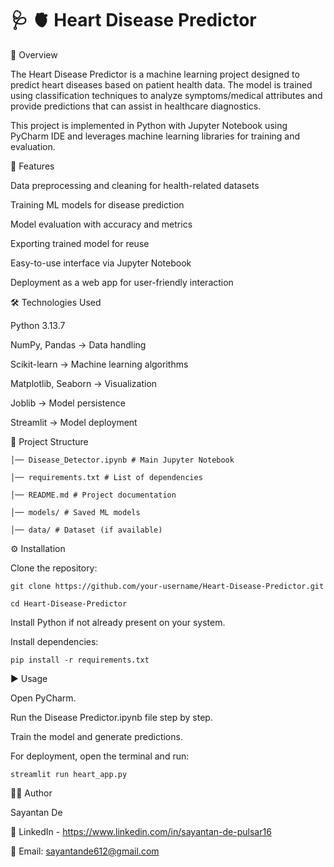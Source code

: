 # 🩺 🫀 Heart Disease Predictor

📌 Overview

The Heart Disease Predictor is a machine learning project designed to predict heart diseases based on patient health data. The model is trained using classification techniques to analyze symptoms/medical attributes and provide predictions that can assist in healthcare diagnostics.

This project is implemented in Python with Jupyter Notebook using PyCharm IDE and leverages machine learning libraries for training and evaluation.

🚀 Features

Data preprocessing and cleaning for health-related datasets

Training ML models for disease prediction

Model evaluation with accuracy and metrics

Exporting trained model for reuse

Easy-to-use interface via Jupyter Notebook

Deployment as a web app for user-friendly interaction

🛠️ Technologies Used

Python 3.13.7

NumPy, Pandas → Data handling

Scikit-learn → Machine learning algorithms

Matplotlib, Seaborn → Visualization

Joblib → Model persistence

Streamlit → Model deployment

📂 Project Structure

    │── Disease_Detector.ipynb # Main Jupyter Notebook
    
    │── requirements.txt # List of dependencies
    
    │── README.md # Project documentation
    
    │── models/ # Saved ML models
    
    │── data/ # Dataset (if available)

⚙️ Installation

Clone the repository:

    git clone https://github.com/your-username/Heart-Disease-Predictor.git
    
    cd Heart-Disease-Predictor

Install Python if not already present on your system.

Install dependencies:

    pip install -r requirements.txt

▶️ Usage

Open PyCharm.

Run the Disease Predictor.ipynb file step by step.

Train the model and generate predictions.

For deployment, open the terminal and run:

    streamlit run heart_app.py

👨‍💻 Author

Sayantan De

💼 LinkedIn - https://www.linkedin.com/in/sayantan-de-pulsar16

📧 Email: sayantande612@gmail.com
